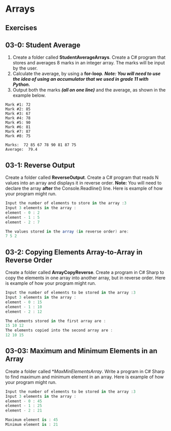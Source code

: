 # Arrays

## Exercises

## 03-0: Student Average

1.  Create a folder called **StudentAverageArrays**.  Create a C# program that stores and averages 8 marks in an integer array.  The marks will be input by the user.
2.  Calculate the average, by using a **for-loop**.  ***Note:  You will need to use the idea of using an accumulator that we used in grade 11 with Python.***
3.  Output both the marks ***(all on one line)*** and the average, as shown in the example below.

```
Mark #1: 72
Mark #2: 85
Mark #3: 67
Mark #4: 78
Mark #5: 90
Mark #6: 81
Mark #7: 87
Mark #8: 75

Marks:  72 85 67 78 90 81 87 75
Average:  79.4
```

## 03-1: Reverse Output

Create a folder called **ReverseOutput**.  Create a C# program that reads N values into an array and displays it in reverse order.  **Note:** You will need to declare the array **after** the Console.Readline() line.  Here is example of how your program might run.

```csharp
Input the number of elements to store in the array :3
Input 3 elements in the array :
element - 0 : 2
element - 1 : 5
element - 2 : 7

The values stored in the array (in reverse order) are:
7 5 2
```

## 03-2: Copying Elements Array-to-Array in Reverse Order

Create a folder called **ArrayCopyReverse**.  Create a program in C# Sharp to copy the elements in one array into another array, but in reverse order.  Here is example of how your program might run.

```csharp
Input the number of elements to be stored in the array :3
Input 3 elements in the array :
element - 0 : 15
element - 1 : 10
element - 2 : 12

The elements stored in the first array are :
15 10 12
The elements copied into the second array are :
12 10 15
```

## 03-03: Maximum and Minimum Elements in an Array

Create a folder called **MaxMinElementsArray*.  Write a program in C# Sharp to find maximum and minimum element in an array.  Here is example of how your program might run.
```csharp
Input the number of elements to be stored in the array :3
Input 3 elements in the array :
element - 0 : 45
element - 1 : 25
element - 2 : 21

Maximum element is : 45
Minimum element is : 21
```
